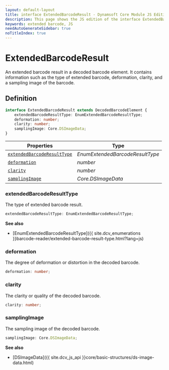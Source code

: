 ```yaml
---
layout: default-layout
title: interface ExtendedBarcodeResult - Dynamsoft Core Module JS Edition API Reference
description: This page shows the JS edition of the interface ExtendedBarcodeResult in Dynamsoft Core Module.
keywords: extended barcode, JS
needAutoGenerateSidebar: true
noTitleIndex: true
---
```


# ExtendedBarcodeResult

An extended barcode result in a decoded barcode element. It contains information such as the type of extended barcode, deformation, clarity, and a sampling image of the barcode.

## Definition

```typescript
interface ExtendedBarcodeResult extends DecodedBarcodeElement {
    extendedBarcodeResultType: EnumExtendedBarcodeResultType;
    deformation: number;
    clarity: number;
    samplingImage: Core.DSImageData;
}
```

| Properties               | Type |
|----------------------|-------------|
| [`extendedBarcodeResultType`](#extendedbarcoderesulttype) | *EnumExtendedBarcodeResultType* |
| [`deformation`](#deformation) | *number* |
| [`clarity`](#clarity) | *number* |
| [`samplingImage`](#samplingimage) | *Core.DSImageData* |

### extendedBarcodeResultType

The type of extended barcode result.

```typescript
extendedBarcodeResultType: EnumExtendedBarcodeResultType;
```

**See also**

* [EnumExtendedBarcodeResultType]({{ site.dcv_enumerations }}barcode-reader/extended-barcode-result-type.html?lang=js)

### deformation

The degree of deformation or distortion in the decoded barcode.

```typescript
deformation: number;
```

### clarity

The clarity or quality of the decoded barcode.

```typescript
clarity: number;
```

### samplingImage

The sampling image of the decoded barcode.

```typescript
samplingImage: Core.DSImageData;
```

**See also**

* [DSImageData]({{ site.dcv_js_api }}core/basic-structures/ds-image-data.html)